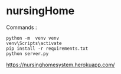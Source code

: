 # nursingHome

Commands :
```
python -m  venv venv
venv\Scripts\activate 
pip install -r requirements.txt
python server.py
```

https://nursinghomesystem.herokuapp.com/
